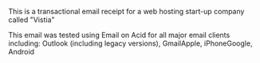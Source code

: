 This is a transactional email receipt for a web hosting start-up company called "Vistia"

This email was tested using Email on Acid for all major email clients including: Outlook (including legacy versions), GmailApple, iPhoneGoogle, Android
